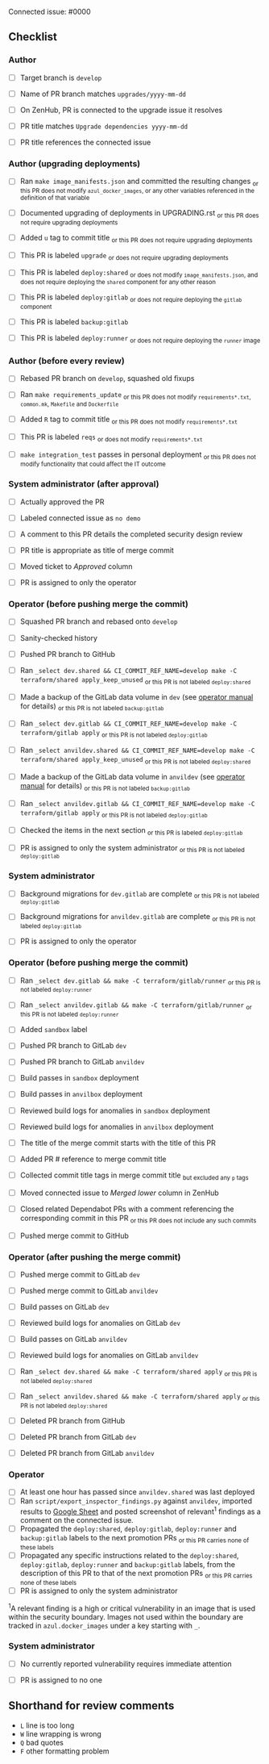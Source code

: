 <!--
This is the PR template for upgrading Azul dependencies.
-->

Connected issue: #0000


## Checklist


### Author

- [ ] Target branch is `develop`
- [ ] Name of PR branch matches `upgrades/yyyy-mm-dd`
- [ ] On ZenHub, PR is connected to the upgrade issue it resolves
- [ ] PR title matches `Upgrade dependencies yyyy-mm-dd`
- [ ] PR title references the connected issue


### Author (upgrading deployments)

- [ ] Ran `make image_manifests.json` and committed the resulting changes <sub>or this PR does not modify `azul_docker_images`, or any other variables referenced in the definition of that variable</sub>
- [ ] Documented upgrading of deployments in UPGRADING.rst <sub>or this PR does not require upgrading deployments</sub>
- [ ] Added `u` tag to commit title <sub>or this PR does not require upgrading deployments</sub>
- [ ] This PR is labeled `upgrade` <sub>or does not require upgrading deployments</sub>
- [ ] This PR is labeled `deploy:shared` <sub>or does not modify `image_manifests.json`, and does not require deploying the `shared` component for any other reason</sub>
- [ ] This PR is labeled `deploy:gitlab` <sub>or does not require deploying the `gitlab` component</sub>
- [ ] This PR is labeled `backup:gitlab`
- [ ] This PR is labeled `deploy:runner` <sub>or does not require deploying the `runner` image</sub>


### Author (before every review)

- [ ] Rebased PR branch on `develop`, squashed old fixups
- [ ] Ran `make requirements_update` <sub>or this PR does not modify `requirements*.txt`, `common.mk`, `Makefile` and `Dockerfile`</sub>
- [ ] Added `R` tag to commit title <sub>or this PR does not modify `requirements*.txt`</sub>
- [ ] This PR is labeled `reqs` <sub>or does not modify `requirements*.txt`</sub>
- [ ] `make integration_test` passes in personal deployment <sub>or this PR does not modify functionality that could affect the IT outcome</sub>


### System administrator (after approval)

- [ ] Actually approved the PR
- [ ] Labeled connected issue as `no demo`
- [ ] A comment to this PR details the completed security design review
- [ ] PR title is appropriate as title of merge commit
- [ ] Moved ticket to *Approved* column
- [ ] PR is assigned to only the operator


### Operator (before pushing merge the commit)

- [ ] Squashed PR branch and rebased onto `develop`
- [ ] Sanity-checked history
- [ ] Pushed PR branch to GitHub
- [ ] Ran `_select dev.shared && CI_COMMIT_REF_NAME=develop make -C terraform/shared apply_keep_unused` <sub>or this PR is not labeled `deploy:shared`</sub>
- [ ] Made a backup of the GitLab data volume in `dev` (see [operator manual](../blob/develop/OPERATOR.rst#backup-gitlab-volumes) for details) <sub>or this PR is not labeled `backup:gitlab`</sub>
- [ ] Ran `_select dev.gitlab && CI_COMMIT_REF_NAME=develop make -C terraform/gitlab apply` <sub>or this PR is not labeled `deploy:gitlab`</sub>
- [ ] Ran `_select anvildev.shared && CI_COMMIT_REF_NAME=develop make -C terraform/shared apply_keep_unused` <sub>or this PR is not labeled `deploy:shared`</sub>
- [ ] Made a backup of the GitLab data volume in `anvildev` (see [operator manual](../blob/develop/OPERATOR.rst#backup-gitlab-volumes) for details) <sub>or this PR is not labeled `backup:gitlab`</sub>
- [ ] Ran `_select anvildev.gitlab && CI_COMMIT_REF_NAME=develop make -C terraform/gitlab apply` <sub>or this PR is not labeled `deploy:gitlab`</sub>
- [ ] Checked the items in the next section <sub>or this PR is labeled `deploy:gitlab`</sub>
- [ ] PR is assigned to only the system administrator <sub>or this PR is not labeled `deploy:gitlab`</sub>


### System administrator

- [ ] Background migrations for `dev.gitlab` are complete <sub>or this PR is not labeled `deploy:gitlab`</sub>
- [ ] Background migrations for `anvildev.gitlab` are complete <sub>or this PR is not labeled `deploy:gitlab`</sub>
- [ ] PR is assigned to only the operator


### Operator (before pushing merge the commit)

- [ ] Ran `_select dev.gitlab && make -C terraform/gitlab/runner` <sub>or this PR is not labeled `deploy:runner`</sub>
- [ ] Ran `_select anvildev.gitlab && make -C terraform/gitlab/runner` <sub>or this PR is not labeled `deploy:runner`</sub>
- [ ] Added `sandbox` label
- [ ] Pushed PR branch to GitLab `dev`
- [ ] Pushed PR branch to GitLab `anvildev`
- [ ] Build passes in `sandbox` deployment
- [ ] Build passes in `anvilbox` deployment
- [ ] Reviewed build logs for anomalies in `sandbox` deployment
- [ ] Reviewed build logs for anomalies in `anvilbox` deployment
- [ ] The title of the merge commit starts with the title of this PR
- [ ] Added PR # reference to merge commit title
- [ ] Collected commit title tags in merge commit title <sub>but excluded any `p` tags</sub>
- [ ] Moved connected issue to *Merged lower* column in ZenHub
- [ ] Closed related Dependabot PRs with a comment referencing the corresponding commit in this PR <sub>or this PR does not include any such commits</sub>
- [ ] Pushed merge commit to GitHub


### Operator (after pushing the merge commit)

- [ ] Pushed merge commit to GitLab `dev`
- [ ] Pushed merge commit to GitLab `anvildev`
- [ ] Build passes on GitLab `dev`
- [ ] Reviewed build logs for anomalies on GitLab `dev`
- [ ] Build passes on GitLab `anvildev`
- [ ] Reviewed build logs for anomalies on GitLab `anvildev`
- [ ] Ran `_select dev.shared && make -C terraform/shared apply` <sub>or this PR is not labeled `deploy:shared`</sub>
- [ ] Ran `_select anvildev.shared && make -C terraform/shared apply` <sub>or this PR is not labeled `deploy:shared`</sub>
- [ ] Deleted PR branch from GitHub
- [ ] Deleted PR branch from GitLab `dev`
- [ ] Deleted PR branch from GitLab `anvildev`


### Operator

- [ ] At least one hour has passed since `anvildev.shared` was last deployed
- [ ] Ran `script/export_inspector_findings.py` against `anvildev`, imported results to [Google Sheet](https://docs.google.com/spreadsheets/d/1RWF7g5wRKWPGovLw4jpJGX_XMi8aWLXLOvvE5rxqgH8) and posted screenshot of relevant<sup>1</sup> findings as a comment on the connected issue.
- [ ] Propagated the `deploy:shared`, `deploy:gitlab`, `deploy:runner` and `backup:gitlab` labels to the next promotion PRs <sub>or this PR carries none of these labels</sub>
- [ ] Propagated any specific instructions related to the `deploy:shared`, `deploy:gitlab`, `deploy:runner` and `backup:gitlab` labels, from the description of this PR to that of the next promotion PRs <sub>or this PR carries none of these labels</sub>
- [ ] PR is assigned to only the system administrator

<sup>1</sup>A relevant finding is a high or critical vulnerability in an image
that is used within the security boundary. Images not used within the boundary
are tracked in `azul.docker_images` under a key starting with `_`.


### System administrator

- [ ] No currently reported vulnerability requires immediate attention
- [ ] PR is assigned to no one


## Shorthand for review comments

- `L` line is too long
- `W` line wrapping is wrong
- `Q` bad quotes
- `F` other formatting problem
